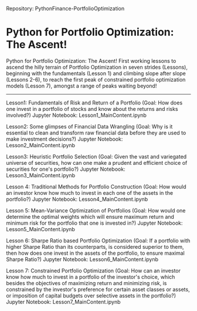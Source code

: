 Repository: PythonFinance-PortfolioOptimization

Python for Portfolio Optimization: The Ascent! 
==============================================
Python for Portfolio Optimization: The Ascent! First working lessons to ascend the hilly terrain of Portfolio Optimization in seven strides (Lessons), beginning with the fundamentals (Lesson 1) and climbing slope after slope (Lessons 2-6),  to reach the first peak of constrained  portfolio optimization models (Lesson 7), amongst a range of peaks waiting beyond!

----------------------------------------------
Lesson1: Fundamentals of Risk and Return of a Portfolio 
(Goal: How does one invest in  a portfolio of stocks and know about the returns and risks involved?)
Jupyter Notebook: Lesson1_MainContent.ipynb

Lesson2: Some glimpses of Financial Data Wrangling 
(Goal: Why is it essential to clean and transform raw financial data before they are used to make investment decisions?)
Jupyter Notebook: Lesson2_MainContent.ipynb

Lesson3: Heuristic Portfolio Selection 
(Goal: Given the vast and variegated universe of securities, how can one make a prudent and efficient choice of securities for one's portfolio?)
Jupyter Notebook: Lesson3_MainContent.ipynb

Lesson 4: Traditional Methods for Portfolio Construction 
(Goal: How would an investor know how much to invest in each one of the assets in the portfolio?)
Jupyter Notebook: Lesson4_MainContent.ipynb

Lesson 5: Mean-Variance Optimization of Portfolios 
(Goal: How would one determine the optimal weights which will ensure maximum return and minimum risk for the portfolio that one is invested in?)
Jupyter Notebook: Lesson5_MainContent.ipynb

Lesson 6: Sharpe Ratio based Portfolio Optimization
(Goal: If a portfolio with higher Sharpe Ratio than its counterparts, is considered superior to them, then how does one invest in the assets of the portfolio, to ensure maximal Sharpe Ratio?)
Jupyter Notebook: Lesson6_MainContent.ipynb

Lesson 7: Constrained Portfolio Optimization
(Goal: How can an investor know how much to invest in a portfolio of the investor's choice, which besides the objectives of maximizing return and minimizing risk, is constrained by the investor's preference for certain asset classes or assets, or imposition of capital budgets over selective assets in the portfolio?)
Jupyter Notebook: Lesson7_MainContent.ipynb



